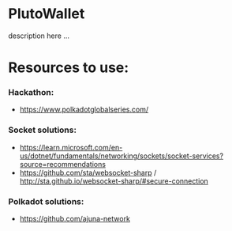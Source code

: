 # PlutoWallet

description here ...

# Resources to use:

### Hackathon:
- https://www.polkadotglobalseries.com/

### Socket solutions:
- https://learn.microsoft.com/en-us/dotnet/fundamentals/networking/sockets/socket-services?source=recommendations
- https://github.com/sta/websocket-sharp / http://sta.github.io/websocket-sharp/#secure-connection

### Polkadot solutions:
- https://github.com/ajuna-network
